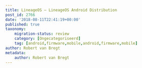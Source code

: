 ```yaml
---
title: LineageOS – LineageOS Android Distribution
post_id: 2766
date: '2018-08-11T22:41:19+00:00'
published: true
taxonomy:
    migration-status: review
    category: [Ongecategoriseerd]
    tag: [android,firmware,mobile,android,firmware,mobile]
author: Robert van Bregt
metadata:
    author: Robert van Bregt
---
```

